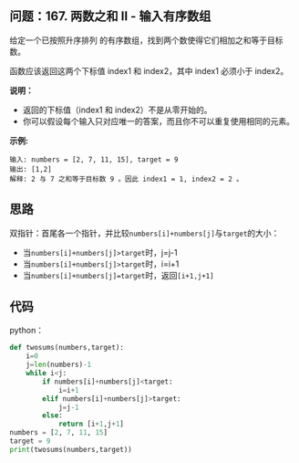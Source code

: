 ## 问题：167. 两数之和 II - 输入有序数组

给定一个已按照升序排列 的有序数组，找到两个数使得它们相加之和等于目标数。

函数应该返回这两个下标值 index1 和 index2，其中 index1 必须小于 index2。

**说明：**

- 返回的下标值（index1 和 index2）不是从零开始的。
- 你可以假设每个输入只对应唯一的答案，而且你不可以重复使用相同的元素。

**示例:**

    输入: numbers = [2, 7, 11, 15], target = 9
    输出: [1,2]
    解释: 2 与 7 之和等于目标数 9 。因此 index1 = 1, index2 = 2 。

## 思路

双指针：首尾各一个指针，并比较`numbers[i]+numbers[j]`与`target`的大小：

- 当`numbers[i]+numbers[j]>target`时，j=j-1
- 当`numbers[i]+numbers[j]>target`时，i=i+1
- 当`numbers[i]+numbers[j]=target`时，返回`[i+1,j+1]`

## 代码

python：

```python
def twosums(numbers,target):
    i=0
    j=len(numbers)-1
    while i<j:
        if numbers[i]+numbers[j]<target:
            i=i+1
        elif numbers[i]+numbers[j]>target:
            j=j-1
        else:
            return [i+1,j+1]
numbers = [2, 7, 11, 15]
target = 9
print(twosums(numbers,target))
```